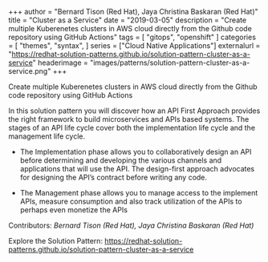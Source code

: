 +++
author = "Bernard Tison (Red Hat), Jaya Christina Baskaran (Red Hat)"
title = "Cluster as a Service"
date = "2019-03-05"
description = "Create multiple Kuberenetes clusters in AWS cloud directly from the Github code repository using GitHub Actions"
tags = [
    "gitops", "openshift"
]
categories = [
    "themes",
    "syntax",
]
series = ["Cloud Native Applications"]
externalurl = "https://redhat-solution-patterns.github.io/solution-pattern-cluster-as-a-service"
headerimage = "images/patterns/solution-pattern-cluster-as-a-service.png"
+++



Create multiple Kuberenetes clusters in AWS cloud directly from the Github code repository using GitHub Actions

<!--more-->

In this solution pattern you will discover how an API First Approach provides the right framework to build microservices and APIs based systems. The stages of an API life cycle cover both the implementation life cycle and the management life cycle.

* The Implementation phase allows you to collaboratively design an API before determining and developing the various channels and applications that will use the API. The design-first approach advocates for designing the API’s contract before writing any code.

* The Management phase allows you to manage access to the implement APIs, measure consumption and also track utilization of the APIs to perhaps even monetize the APIs



Contributors: _Bernard Tison (Red Hat), Jaya Christina Baskaran (Red Hat)_

Explore the Solution Pattern: https://redhat-solution-patterns.github.io/solution-pattern-cluster-as-a-service